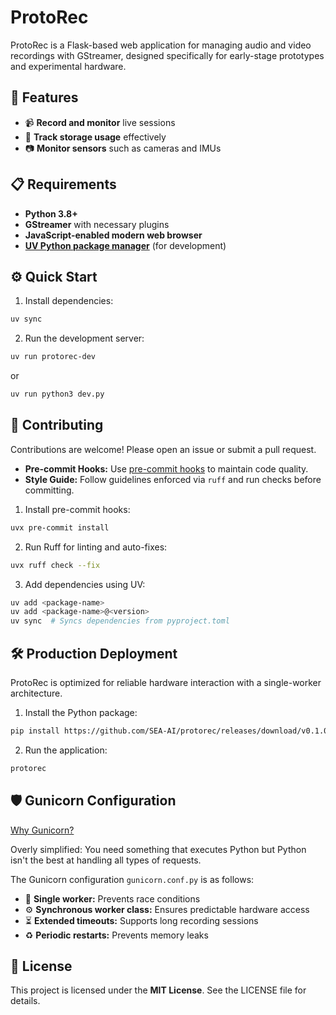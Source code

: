 # ProtoRec

ProtoRec is a Flask-based web application for managing audio and video recordings with GStreamer, designed specifically for early-stage prototypes and experimental hardware.

## 🚀 Features

- 📹 **Record and monitor** live sessions
- 💾 **Track storage usage** effectively
- 📷 **Monitor sensors** such as cameras and IMUs

## 📋 Requirements

- **Python 3.8+**
- **GStreamer** with necessary plugins
- **JavaScript-enabled modern web browser**
- [**UV Python package manager**](https://docs.astral.sh/uv/getting-started/installation/) (for development)

## ⚙️ Quick Start

1. Install dependencies:

```bash
uv sync
```

2. Run the development server:

```bash
uv run protorec-dev
```

or

```bash
uv run python3 dev.py
```

## 💪 Contributing

Contributions are welcome! Please open an issue or submit a pull request.

- **Pre-commit Hooks:** Use [pre-commit hooks](https://pre-commit.com/) to maintain code quality.
- **Style Guide:** Follow guidelines enforced via `ruff` and run checks before committing.

1. Install pre-commit hooks:

```bash
uvx pre-commit install
```

2. Run Ruff for linting and auto-fixes:

```bash
uvx ruff check --fix
```

3. Add dependencies using UV:

```bash
uv add <package-name>
uv add <package-name>@<version>
uv sync  # Syncs dependencies from pyproject.toml
```

## 🛠️ Production Deployment

ProtoRec is optimized for reliable hardware interaction with a single-worker architecture.

1. Install the Python package:

```bash
pip install https://github.com/SEA-AI/protorec/releases/download/v0.1.0/protorec-0.1.0-py3-none-any.whl
```

2. Run the application:

```bash
protorec
```

## 🛡️ Gunicorn Configuration

[Why Gunicorn?](https://serverfault.com/a/331263)

Overly simplified: You need something that executes Python but Python isn't the best at handling all types of requests.

The Gunicorn configuration `gunicorn.conf.py` is as follows:

- 🧵 **Single worker:** Prevents race conditions
- ⚙️ **Synchronous worker class:** Ensures predictable hardware access
- ⏳ **Extended timeouts:** Supports long recording sessions
- ♻️ **Periodic restarts:** Prevents memory leaks

## 📜 License

This project is licensed under the **MIT License**. See the LICENSE file for details.
